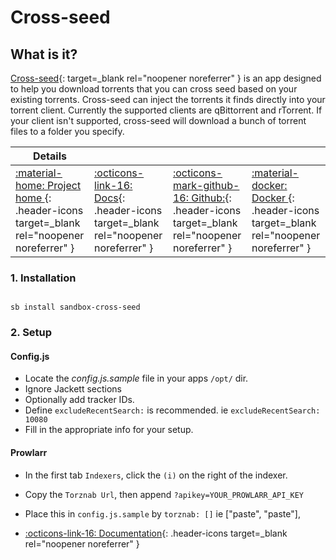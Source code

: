 # Cross-seed

## What is it?

[Cross-seed](https://github.com/mmgoodnow/cross-seed){: target=_blank rel="noopener noreferrer" }  is an app designed to help you download torrents that you can cross seed based on your existing torrents. Cross-seed can inject the torrents it finds directly into your torrent client. Currently the supported clients are qBittorrent and rTorrent. If your client isn't supported, cross-seed will download a bunch of torrent files to a folder you specify. 

| Details     |             |             |             |
|-------------|-------------|-------------|-------------|
| [:material-home: Project home ](https://github.com/mmgoodnow/cross-seed){: .header-icons target=_blank rel="noopener noreferrer" } | [:octicons-link-16: Docs](https://github.com/mmgoodnow/cross-seed){: .header-icons target=_blank rel="noopener noreferrer" } | [:octicons-mark-github-16: Github:](https://github.com/mmgoodnow/cross-seed){: .header-icons target=_blank rel="noopener noreferrer" } | [:material-docker: Docker ](https://hub.docker.com/r/mmgoodnow/cross-seed){: .header-icons target=_blank rel="noopener noreferrer" }|

### 1. Installation

``` shell

sb install sandbox-cross-seed

```

### 2. Setup
#### Config.js
- Locate the _config.js.sample_ file in your apps `/opt/` dir. 
- Ignore Jackett sections
- Optionally add tracker IDs. 
- Define `excludeRecentSearch:` is recommended. ie `excludeRecentSearch: 10080`
- Fill in the appropriate info for your setup. 
#### Prowlarr
- In the first tab `Indexers`, click the `(i)` on the right of the indexer. 
- Copy the `Torznab Url`, then append `?apikey=YOUR_PROWLARR_API_KEY`
- Place this in `config.js.sample` by `torznab: []` ie ["paste", "paste"],


- [:octicons-link-16: Documentation](https://github.com/mmgoodnow/cross-seed){: .header-icons target=_blank rel="noopener noreferrer" }
